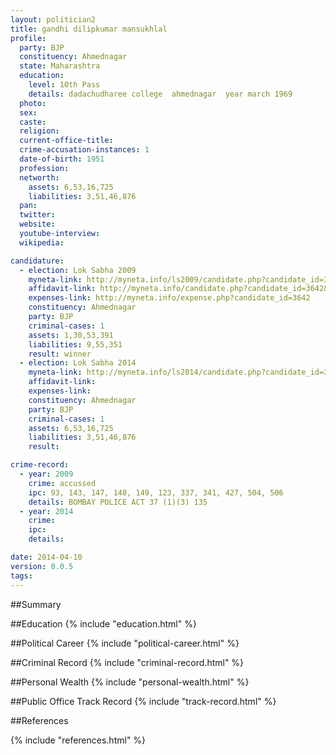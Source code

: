 ```yaml
---
layout: politician2
title: gandhi dilipkumar mansukhlal
profile: 
  party: BJP
  constituency: Ahmednagar
  state: Maharashtra
  education: 
    level: 10th Pass
    details: dadachudharee college  ahmednagar  year march 1969
  photo: 
  sex: 
  caste: 
  religion: 
  current-office-title: 
  crime-accusation-instances: 1
  date-of-birth: 1951
  profession: 
  networth: 
    assets: 6,53,16,725
    liabilities: 3,51,46,876
  pan: 
  twitter: 
  website: 
  youtube-interview: 
  wikipedia: 

candidature: 
  - election: Lok Sabha 2009
    myneta-link: http://myneta.info/ls2009/candidate.php?candidate_id=3642
    affidavit-link: http://myneta.info/candidate.php?candidate_id=3642&scan=original
    expenses-link: http://myneta.info/expense.php?candidate_id=3642
    constituency: Ahmednagar 
    party: BJP
    criminal-cases: 1
    assets: 1,30,53,391
    liabilities: 9,55,351
    result: winner 
  - election: Lok Sabha 2014
    myneta-link: http://myneta.info/ls2014/candidate.php?candidate_id=3492
    affidavit-link: 
    expenses-link: 
    constituency: Ahmednagar 
    party: BJP
    criminal-cases: 1
    assets: 6,53,16,725
    liabilities: 3,51,46,876
    result:  

crime-record: 
  - year: 2009
    crime: accussed
    ipc: 93, 143, 147, 148, 149, 123, 337, 341, 427, 504, 506
    details: BOMBAY POLICE ACT 37 (1)(3) 135 
  - year: 2014
    crime: 
    ipc: 
    details:  

date: 2014-04-10
version: 0.0.5
tags: 
---
```


##Summary


##Education
{% include "education.html" %}


##Political Career
{% include "political-career.html" %}


##Criminal Record
{% include "criminal-record.html" %}


##Personal Wealth
{% include "personal-wealth.html" %}


##Public Office Track Record
{% include "track-record.html" %}


##References


{% include "references.html" %}

